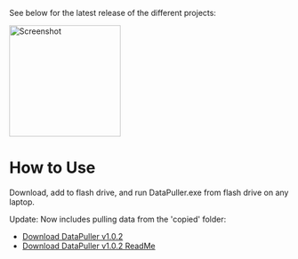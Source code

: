 See below for the latest release of the different projects: 

<img src="https://drive.google.com/uc?export=view&id=1TLCNleCSQUtPJNkRXStc0kM8tWdHLrRl" alt="Screenshot" width="200"/>

<h1>How to Use</h1>

<p>Download, add to flash drive, and run DataPuller.exe from flash drive on any laptop.</p>
<p>Update: Now includes pulling data from the 'copied' folder:</p>

- [Download DataPuller v1.0.2](https://github.com/jsaldana92/LRCdatapuller/releases/download/v1.0.2/DataPuller.v1.0.2.exe)
- [Download DataPuller v1.0.2 ReadMe](https://github.com/jsaldana92/LRCdatapuller/releases/download/v1.0.2/DataPuller.v1.0.2.ReadMe.txt)
